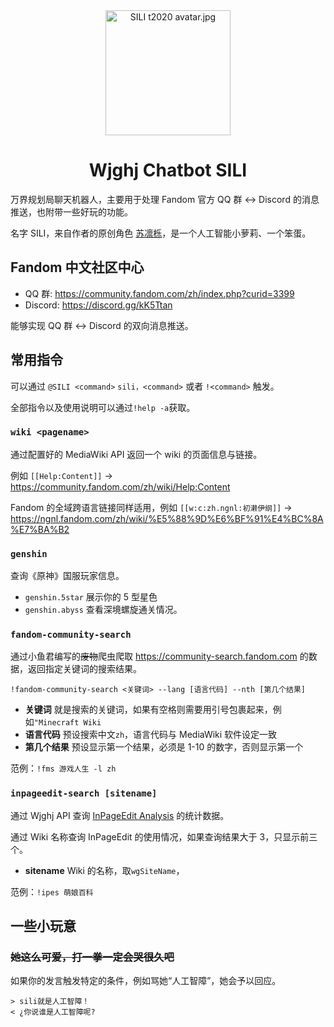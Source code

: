 <div align="center">

<img src="https://i.loli.net/2021/02/19/nPzM8qvmyGBI2aL.jpg" alt="SILI t2020 avatar.jpg" title="SILI t2020 avatar.jpg" width="200"/>

# Wjghj Chatbot SILI

</div>

万界规划局聊天机器人，主要用于处理 Fandom 官方 QQ 群 ↔ Discord 的消息推送，也附带一些好玩的功能。

名字 SILI，来自作者的原创角色 [苏凛栎](https://epbureau.fandom.com/wiki/苏凛栎)，是一个人工智能小萝莉、一个笨蛋。

## Fandom 中文社区中心

- QQ 群: https://community.fandom.com/zh/index.php?curid=3399
- Discord: https://discord.gg/kK5Ttan

能够实现 QQ 群 ↔ Discord 的双向消息推送。

## 常用指令

可以通过 `@SILI <command>` `sili，<command>` 或者 `!<command>` 触发。

全部指令以及使用说明可以通过`!help -a`获取。

### `wiki <pagename>`

通过配置好的 MediaWiki API 返回一个 wiki 的页面信息与链接。

例如 `[[Help:Content]]` → https://community.fandom.com/zh/wiki/Help:Content

Fandom 的全域跨语言链接同样适用，例如 `[[w:c:zh.ngnl:初濑伊纲]]` → https://ngnl.fandom.com/zh/wiki/%E5%88%9D%E6%BF%91%E4%BC%8A%E7%BA%B2

### `genshin`

查询《原神》国服玩家信息。

- `genshin.5star` 展示你的 5 型星色
- `genshin.abyss` 查看深境螺旋通关情况。

### `fandom-community-search`

通过小鱼君编写的~~废物~~爬虫爬取 https://community-search.fandom.com 的数据，返回指定关键词的搜索结果。

`!fandom-community-search <关键词> --lang [语言代码] --nth [第几个结果]`

- **关键词** 就是搜索的关键词，如果有空格则需要用引号包裹起来，例如`"Minecraft Wiki`
- **语言代码** 预设搜索中文`zh`，语言代码与 MediaWiki 软件设定一致
- **第几个结果** 预设显示第一个结果，必须是 1-10 的数字，否则显示第一个

范例：`!fms 游戏人生 -l zh`

### `inpageedit-search [sitename]`

通过 Wjghj API 查询 [InPageEdit Analysis](https://blog.wjghj.cn/inpageedit-v2/analysis/) 的统计数据。

通过 Wiki 名称查询 InPageEdit 的使用情况，如果查询结果大于 3，只显示前三个。

- **sitename** Wiki 的名称，取`wgSiteName`，

范例：`!ipes 萌娘百科`

## 一些小玩意

### ~~她这么可爱，打一拳一定会哭很久吧~~

如果你的发言触发特定的条件，例如骂她“人工智障”，她会予以回应。

```
> sili就是人工智障！
< ¿你说谁是人工智障呢?
```

